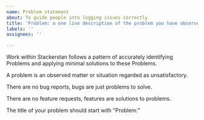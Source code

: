 ```yaml
---
name: Problem statement
about: To guide people into logging issues correctly
title: 'Problem: a one line description of the problem you have observed'
labels: ''
assignees: ''

---
```


Work within Stackerstan follows a pattern of accurately identifying Problems and applying minimal solutions to these Problems.

A problem is an observed matter or situation regarded as unsatisfactory.

There are no bug reports, bugs are just problems to solve.

There are no feature requests, features are solutions to problems.

The title of your problem should start with "Problem:"
